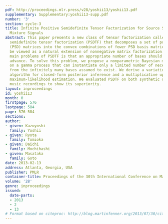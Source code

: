 ```yaml
---
pdf: http://proceedings.mlr.press/v28/yoshii13/yoshii13.pdf
supplementary: Supplementary:yoshii13-supp.pdf
number: '3'
section: cycle-3
title: Infinite Positive Semidefinite Tensor Factorization for Source Separation of
  Mixture Signals
abstract: This paper presents a new class of tensor factorization called positive
  semidefinite tensor factorization (PSDTF) that decomposes a set of positive semidefinite
  (PSD) matrices into the convex combinations of fewer PSD basis matrices. PSDTF can
  be viewed as a natural extension of nonnegative matrix factorization. One of the
  main problems of PSDTF is that an appropriate number of bases should be given in
  advance. To solve this problem, we propose a nonparametric Bayesian model based
  on a gamma process that can instantiate only a limited number of necessary bases
  from the infinitely many bases assumed to exist. We derive a variational Bayesian
  algorithm for closed-form posterior inference and a multiplicative update rule for
  maximum-likelihood estimation. We evaluated PSDTF on both synthetic data and real
  music recordings to show its superiority.
layout: inproceedings
id: yoshii13
month: 0
firstpage: 576
lastpage: 584
page: 576-584
sections: 
author:
- given: Kazuyoshi
  family: Yoshii
- given: Ryota
  family: Tomioka
- given: Daichi
  family: Mochihashi
- given: Masataka
  family: Goto
date: 2013-02-13
address: Atlanta, Georgia, USA
publisher: PMLR
container-title: Proceedings of the 30th International Conference on Machine Learning
volume: '28'
genre: inproceedings
issued:
  date-parts:
  - 2013
  - 2
  - 13
# Format based on citeproc: http://blog.martinfenner.org/2013/07/30/citeproc-yaml-for-bibliographies/
---
```

